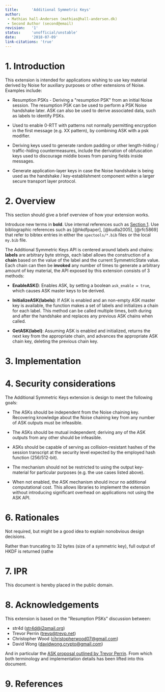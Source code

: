 ```yaml
---
title:      'Additional Symmetric Keys'
author:
 - Mathias hall-Andersen (mathias@hall-andersen.dk)
 - Second Author (second@email)
revision:   '1'
status:     'unofficial/unstable'
date:       '2018-07-09'
link-citations: 'true'
---
```


# 1. Introduction

This extension is intended for applications
wishing to use key material derived by Noise for auxiliary purposes or other extensions of Noise.
Examples include:

* Resumption PSKs - Deriving a "resumption PSK" from an initial Noise session.
  The resumption PSK can be used to perform a PSK Noise handshake later.
  ASK can also be used to derive associated data, such as labels to identify PSKs.

* Used to enable 0-RTT with patterns not normally permitting encryption
  in the first message (e.g. XX pattern), by combining ASK with a psk modifier.

* Deriving keys used to generate random padding or other
  length-hiding / traffic-hiding countermeasures,
  include the derivation of obfuscation keys used
  to discourage middle boxes from parsing fields inside messages.

* Generate application-layer keys in case the Noise handshake is
  being used as the handshake / key-establishment component within
  a larger secure transport layer protocol.

# 2. Overview

This section should give a brief overview of how your extension works.

Introduce new terms in **bold**.  Use internal references such as [Section
1](#introduction).  Use bibliographic references such as [@hkdfpaper], [@kudla2005], [@rfc5869] that refer to bibtex entries in either the `spectools/*.bib` files or the local `my.bib` file.

The Additional Symmetric Keys API is centered around labels and chains:
**labels** are arbitrary byte strings,
each label allows the construction of a **chain** based on the value of the label and
the current SymmetricState value.
Each chain can then be **invoked** any number of times to generate a arbitrary amount of key material,
the API exposed by this extension consists of 3 methods:

* **EnableASK()**: Enables ASK, by setting a boolean `ask_enable = true`,
  which causes ASK master keys to be derived.

* **InitializeASK(labels)**:
  If ASK is enabled and an non-empty ASK master key is available,
  the function makes a set of labels and initializes a chain for each label.
  This method can be called multiple times, both during and after the handshake
  and replaces any previous ASK chains when called.

* **GetASK(label)**:
  Assuming ASK is enabled and initialized, returns the next key from the
  appropriate chain, and advances the appropriate ASK chain key, deleting the
  previous chain key.

# 3. Implementation



# 4. Security considerations

The Additional Symmetric Keys extension is design to meet the following goals:

* The ASKs should be independent from the Noise chaining key.
  Recovering knowledge about the Noise chaining key from any number of ASK
  outputs must be infeasible.

* The ASKs should be mutual independent;
  deriving any of the ASK outputs from any other should be infeasible.

* ASKs should be capable of serving as collision-resistant hashes of the session transcript
  at the security level expected by the employed hash function (256/512-bit).

* The mechanism should not be restricted to using the output key-material
  for particular purposes (e.g. the use cases listed above).

* When not enabled, the ASK mechanism should incur no additional computational cost.
  This allows libraries to implement the extension without introducing significant
  overhead on applications not using the ASK API.

# 6. Rationales

Not required, but might be a good idea to explain nonobvious design decisions.

Rather than truncating to 32 bytes (size of a symmetric key),
full output of HKDF is returned (rathe

# 7. IPR

This document is hereby placed in the public domain.

# 8. Acknowledgements

This extension is based on the "Resumption PSKs" discussion between:

- str4d (str4d@i2pmail.org)
- Trevor Perrin (trevp@trevp.net)
- Christopher Wood (christopherwood07@gmail.com)
- David Wong (davidwong.crypto@gmail.com)

And in particular the [ASK proposal outlined by Trevor Perrin](https://moderncrypto.org/mail-archive/noise/2018/001713.html).
From which both terminology and implementation details has been lifted into this document.

# 9.  References
